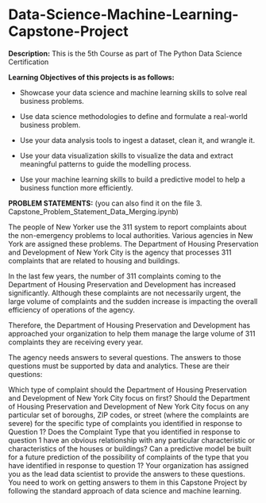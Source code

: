 # Data-Science-Machine-Learning-Capstone-Project
**Description:** This is the 5th Course as part of The Python Data Science Certification

**Learning Objectives of this projects is as follows:**

* Showcase your data science and machine learning skills to solve real business problems.

* Use data science methodologies to define and formulate a real-world business problem.

* Use your data analysis tools to ingest a dataset, clean it, and wrangle it.

* Use your data visualization skills to visualize the data and extract meaningful patterns to guide the modelling process.

* Use your machine learning skills to build a predictive model to help a business function more efficiently.

**PROBLEM STATEMENTS:** (you can also find it on the file 3. Capstone_Problem_Statement_Data_Merging.ipynb)

The people of New Yorker use the 311 system to report complaints about the non-emergency problems to local authorities. Various agencies in New York are assigned these problems. The Department of Housing Preservation and Development of New York City is the agency that processes 311 complaints that are related to housing and buildings.

In the last few years, the number of 311 complaints coming to the Department of Housing Preservation and Development has increased significantly. Although these complaints are not necessarily urgent, the large volume of complaints and the sudden increase is impacting the overall efficiency of operations of the agency.

Therefore, the Department of Housing Preservation and Development has approached your organization to help them manage the large volume of 311 complaints they are receiving every year.

The agency needs answers to several questions. The answers to those questions must be supported by data and analytics. These are their  questions:

Which type of complaint should the Department of Housing Preservation and Development of New York City focus on first?
Should the Department of Housing Preservation and Development of New York City focus on any particular set of boroughs, ZIP codes, or street (where the complaints are severe) for the specific type of complaints you identified in response to Question 1?
Does the Complaint Type that you identified in response to question 1 have an obvious relationship with any particular characteristic or characteristics of the houses or buildings?
Can a predictive model be built for a future prediction of the possibility of complaints of the type that you have identified in response to question 1?
Your organization has assigned you as the lead data scientist to provide the answers to these questions. You need to work on getting answers to them in this Capstone Project by following the standard approach of data science and machine learning.
